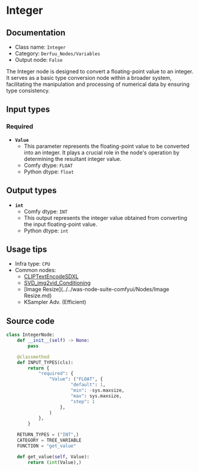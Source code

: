 # Integer
## Documentation
- Class name: `Integer`
- Category: `Derfuu_Nodes/Variables`
- Output node: `False`

The Integer node is designed to convert a floating-point value to an integer. It serves as a basic type conversion node within a broader system, facilitating the manipulation and processing of numerical data by ensuring type consistency.
## Input types
### Required
- **`Value`**
    - This parameter represents the floating-point value to be converted into an integer. It plays a crucial role in the node's operation by determining the resultant integer value.
    - Comfy dtype: `FLOAT`
    - Python dtype: `float`
## Output types
- **`int`**
    - Comfy dtype: `INT`
    - This output represents the integer value obtained from converting the input floating-point value.
    - Python dtype: `int`
## Usage tips
- Infra type: `CPU`
- Common nodes:
    - [CLIPTextEncodeSDXL](../../Comfy/Nodes/CLIPTextEncodeSDXL.md)
    - [SVD_img2vid_Conditioning](../../Comfy/Nodes/SVD_img2vid_Conditioning.md)
    - [Image Resize](../../was-node-suite-comfyui/Nodes/Image Resize.md)
    - KSampler Adv. (Efficient)



## Source code
```python
class IntegerNode:
    def __init__(self) -> None:
        pass

    @classmethod
    def INPUT_TYPES(cls):
        return {
            "required": {
                "Value": ("FLOAT", {
                        "default": 1,
                        "min": -sys.maxsize,
                        "max": sys.maxsize,
                        "step": 1
                    },
                )
            },
        }

    RETURN_TYPES = ("INT",)
    CATEGORY = TREE_VARIABLE
    FUNCTION = "get_value"

    def get_value(self, Value):
        return (int(Value),)

```
